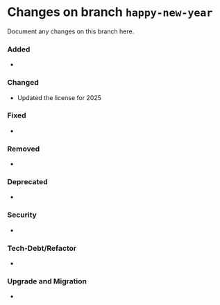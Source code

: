 # Changes on branch `happy-new-year`
Document any changes on this branch here.
### Added
- 

### Changed
- Updated the license for 2025

### Fixed
- 

### Removed
- 

### Deprecated
- 

### Security
- 

### Tech-Debt/Refactor
- 

### Upgrade and Migration
- 
